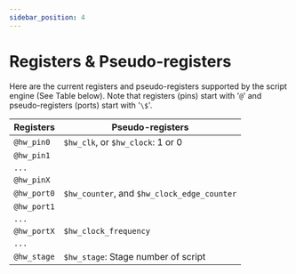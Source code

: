 ```yaml
---
sidebar_position: 4
---
```


# Registers & Pseudo-registers

Here are the current registers and pseudo-registers supported by the script engine (See Table below). Note that registers (pins) start with '`@`' and pseudo-registers (ports) start with '`\$`'.

| **Registers**    | **Pseudo-registers**                                                                 |
|------------------|--------------------------------------------------------------------------------------|
| `@hw_pin0`       | `$hw_clk`, or `$hw_clock`: 1 or 0                                                    |
| `@hw_pin1`       |                                                                                      |
| `...`            |                                                                                      |
| `@hw_pinX`       |                                                                                      |
| `@hw_port0`      | `$hw_counter`, and `$hw_clock_edge_counter`                                           |
| `@hw_port1`      |                                                                                      |
| `...`            |                                                                                      |
| `@hw_portX`      | `$hw_clock_frequency`                                                                |
| `...`            |                                                                                      |
| `@hw_stage`      | `$hw_stage`: Stage number of script                                                  |
